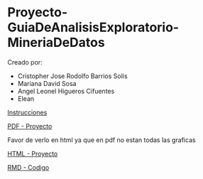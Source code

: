 # Proyecto-GuiaDeAnalisisExploratorio-MineriaDeDatos
Creado por:

- Cristopher Jose Rodolfo Barrios Solis
- Mariana David Sosa
- Angel Leonel Higueros Cifuentes
- Elean

[Instrucciones](./Proyecto.AnálisisExploratorio.2023.pdf)

[PDF - Proyecto](./Proyecto.pdf)

Favor de verlo en html ya que en pdf no estan todas las graficas

[HTML - Proyecto](./Proyecto.html)

[RMD - Codigo](./Proyecto.Rmd)
